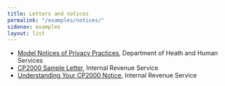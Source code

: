 ```yaml
---
title: Letters and notices
permalink: "/examples/notices/"
sidenav: examples
layout: list
---
```


- [Model Notices of Privacy Practices](https://www.hhs.gov/hipaa/for-professionals/privacy/guidance/model-notices-privacy-practices/index.html), Department of Heath and Human Services
- [CP2000 Sample Letter](https://www.irs.gov/pub/notices/cp2000_english.pdf), Internal Revenue Service
- [Understanding Your CP2000 Notice](https://www.irs.gov/individuals/understanding-your-cp2000-notice), Internal Revenue Service
